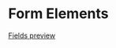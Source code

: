 # Form Elements
[Fields preview](https://htmlpreview.github.io/?https://github.com/tpav/form_elements/blob/master/fields)
